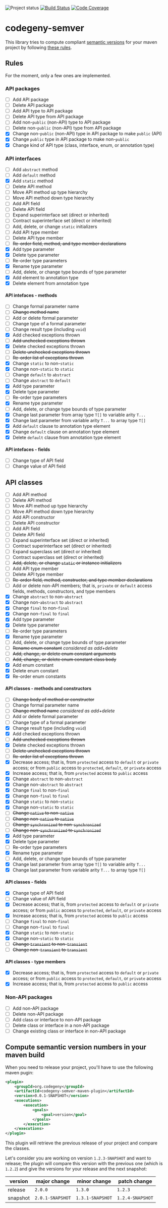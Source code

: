 ![Project status](https://img.shields.io/badge/status-experimental-red.svg)
[![Build Status](https://img.shields.io/travis/codegeny/codegeny-semver.svg)](https://travis-ci.org/codegeny/codegeny-semver)
[![Code Coverage](https://img.shields.io/codecov/c/github/codegeny/codegeny-semver.svg)](https://codecov.io/gh/codegeny/codegeny-semver)

# codegeny-semver

This library tries to compute compliant [semantic versions](http://semver.org) for your maven project by following [these rules](https://wiki.eclipse.org/Evolving_Java-based_APIs_2).

## Rules

For the moment, only a few ones are implemented.

### API packages

- [ ] Add API package
- [ ] Delete API package
- [ ] Add API type to API package
- [ ] Delete API type from API package
- [ ] Add non-`public` (non-API) type to API package
- [ ] Delete non-`public` (non-API) type from API package
- [X] Change non-`public` (non-API) type in API package to make `public` (API)
- [X] Change `public` type in API package to make non-`public`
- [X] Change kind of API type (class, interface, enum, or annotation type)

### API interfaces

- [ ] Add `abstract` method
- [ ] Add `default` method
- [X] Add `static` method
- [ ] Delete API method 
- [ ] Move API method up type hierarchy
- [ ] Move API method down type hierarchy
- [ ] Add API field
- [ ] Delete API field
- [ ] Expand superinterface set (direct or inherited)
- [ ] Contract superinterface set (direct or inherited)
- [ ] Add, delete, or change `static` initializers
- [ ] Add API type member
- [ ] Delete API type member
- [ ] ~~Re-order field, method, and type member declarations~~
- [X] Add type parameter
- [X] Delete type parameter
- [ ] Re-order type parameters
- [X] Rename type parameter
- [ ] Add, delete, or change type bounds of type parameter
- [X] Add element to annotation type
- [X] Delete element from annotation type

#### API intefaces - methods

- [ ] Change formal parameter name
- [ ] ~~Change method name~~
- [ ] Add or delete formal parameter
- [ ] Change type of a formal parameter
- [ ] Change result type (including `void`)
- [X] Add checked exceptions thrown
- [ ] ~~Add unchecked exceptions thrown~~
- [X] Delete checked exceptions thrown
- [ ] ~~Delete unchecked exceptions thrown~~
- [ ] ~~Re-order list of exceptions thrown~~
- [X] Change `static` to non-`static`
- [X] Change non-`static` to `static`
- [ ] Change `default` to `abstract`
- [ ] Change `abstract` to `default`
- [X] Add type parameter
- [X] Delete type parameter
- [ ] Re-order type parameters
- [X] Rename type parameter
- [ ] Add, delete, or change type bounds of type parameter
- [X] Change last parameter from array type `T[]` to variable arity `T...`
- [X] Change last parameter from variable arity `T...` to array type `T[]`
- [X] Add `default` clause to annotation type element
- [X] Change `default` clause on annotation type element
- [X] Delete `default` clause from annotation type element

#### API intefaces - fields

- [ ] Change type of API field
- [ ] Change value of API field

## API classes

- [ ] Add API method
- [ ] Delete API method
- [ ] Move API method up type hierarchy
- [ ] Move API method down type hierarchy
- [ ] Add API constructor
- [ ] Delete API constructor
- [ ] Add API field
- [ ] Delete API field
- [ ] Expand superinterface set (direct or inherited)
- [ ] Contract superinterface set (direct or inherited)
- [ ] Expand superclass set (direct or inherited)
- [ ] Contract superclass set (direct or inherited)
- [ ] ~~Add, delete, or change `static` or instance initializers~~
- [ ] Add API type member
- [ ] Delete API type member
- [ ] ~~Re-order field, method, constructor, and type member declarations~~
- [ ] Add or delete non-API members; that is, `private` or `default` access fields, methods, constructors, and type members
- [X] Change `abstract` to non-`abstract`
- [X] Change non-`abstract` to `abstract`
- [X] Change `final` to non-`final`
- [X] Change non-`final` to `final`
- [X] Add type parameter
- [X] Delete type parameter
- [ ] Re-order type parameters
- [X] Rename type parameter
- [ ] Add, delete, or change type bounds of type parameter
- [ ] ~~Rename enum constant~~ _considered as add+delete_
- [ ] ~~Add, change, or delete enum constant arguments~~
- [ ] ~~Add, change, or delete enum constant class body~~
- [X] Add enum constant
- [X] Delete enum constant
- [X] Re-order enum constants

#### API classes - methods and constructors

- [ ] ~~Change body of method or constructor~~
- [ ] Change formal parameter name
- [ ] ~~Change method name~~ _considered as add+delete_
- [ ] Add or delete formal parameter
- [ ] Change type of a formal parameter
- [X] Change result type (including `void`)
- [X] Add checked exceptions thrown
- [ ] ~~Add unchecked exceptions thrown~~
- [X] Delete checked exceptions thrown
- [ ] ~~Delete unchecked exceptions thrown~~
- [ ] ~~Re-order list of exceptions thrown~~
- [X] Decrease access; that is, from `protected` access to `default` or `private` access; or from `public` access to `protected`, `default`, or `private` access
- [X] Increase access; that is, from `protected` access to `public` access
- [X] Change `abstract` to non-`abstract`
- [X] Change non-`abstract` to `abstract`
- [X] Change `final` to non-`final`
- [X] Change non-`final` to `final`
- [X] Change `static` to non-`static`
- [X] Change non-`static` to `static`
- [ ] ~~Change `native` to non-`native`~~
- [ ] ~~Change non-`native` to `native`~~
- [ ] ~~Change `synchronized` to non-`synchronized`~~
- [ ] ~~Change non-`synchronized` to `synchronized`~~
- [X] Add type parameter
- [X] Delete type parameter
- [ ] Re-order type parameters
- [X] Rename type parameter
- [ ] Add, delete, or change type bounds of type parameter
- [X] Change last parameter from array type `T[]` to variable arity `T...`
- [X] Change last parameter from variable arity `T...` to array type `T[]`

#### API classes - fields

- [X] Change type of API field
- [ ] Change value of API field
- [X] Decrease access; that is, from `protected` access to `default` or `private` access; or from `public` access to `protected`, `default`, or `private` access
- [X] Increase access; that is, from `protected` access to `public` access
- [ ] Change `final` to non-`final`
- [ ] Change non-`final` to `final`
- [X] Change `static` to non-`static`
- [X] Change non-`static` to `static`
- [ ] ~~Change `transient` to non-`transient`~~
- [ ] ~~Change non-`transient` to `transient`~~

#### API classes - type members

- [X] Decrease access; that is, from `protected` access to `default` or `private` access; or from `public` access to `protected`, `default`, or `private` access
- [X] Increase access; that is, from `protected` access to `public` access

### Non-API packages

- [ ] Add non-API package
- [ ] Delete non-API package
- [ ] Add class or interface to non-API package
- [ ] Delete class or interface in a non-API package
- [ ] Change existing class or interface in non-API package

## Compute semantic version numbers in your maven build

When you need to release your project, you'll have to use the following maven pugin:

```xml
<plugin>
	<groupId>org.codegeny</groupId>
	<artifactId>codegeny-semver-maven-plugin</artifactId>
	<version>0.0.1-SNAPSHOT</version>
	<executions>
		<execution>
			<goals>
				<goal>version</goal>
			</goals>
		</execution>
	</executions>
</plugin>
```

This plugin will retrieve the previous release of your project and compare the classes.

Let's consider you are working on version `1.2.3-SNAPSHOT` and want to release; the plugin will compare this version with the previous one (which is `1.2.2`) and give the versions for your release and the next snapshot:

| version  | major change     | minor change     | patch change     |
| -------- | ---------------- | ---------------- | ---------------- |
| release  | `2.0.0`          | `1.3.0`          | `1.2.3`          |
| snapshot | `2.0.1-SNAPSHOT` | `1.3.1-SNAPSHOT` | `1.2.4-SNAPSHOT` |
